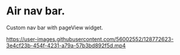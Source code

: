 # Air nav bar.

Custom nav bar with pageView widget.



https://user-images.githubusercontent.com/56002552/128772623-3e4cf23b-454f-4231-a79a-57b3bd892f5d.mp4


